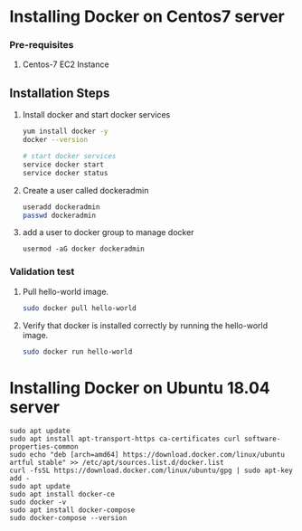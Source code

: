 # Installing Docker on Centos7 server

### Pre-requisites
1. Centos-7 EC2 Instance

## Installation Steps

1. Install docker and start docker services
   ```sh 
   yum install docker -y
   docker --version 
   
   # start docker services
   service docker start
   service docker status
   ```
1. Create a user called dockeradmin
   ```sh
   useradd dockeradmin
   passwd dockeradmin
   ```
1. add a user to docker group to manage docker 
   ```
   usermod -aG docker dockeradmin
   ```

### Validation test

1. Pull hello-world image.
   ```sh
   sudo docker pull hello-world
   ```


2. Verify that docker is installed correctly by running the hello-world image.
   ```sh
   sudo docker run hello-world
   ```

# Installing Docker on Ubuntu 18.04 server
```
sudo apt update
sudo apt install apt-transport-https ca-certificates curl software-properties-common
sudo echo "deb [arch=amd64] https://download.docker.com/linux/ubuntu artful stable" >> /etc/apt/sources.list.d/docker.list
curl -fsSL https://download.docker.com/linux/ubuntu/gpg | sudo apt-key add -
sudo apt update
sudo apt install docker-ce
sudo docker -v
sudo apt install docker-compose
sudo docker-compose --version
```
